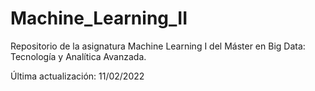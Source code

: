 # Machine_Learning_II
 
Repositorio de la asignatura Machine Learning I del Máster en Big Data: Tecnología y Analítica Avanzada.

Última actualización: 11/02/2022
